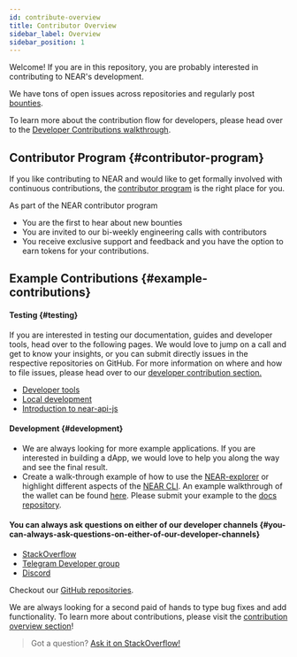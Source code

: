 ```yaml
---
id: contribute-overview
title: Contributor Overview
sidebar_label: Overview
sidebar_position: 1
---
```


Welcome! If you are in this repository, you are probably interested in contributing to NEAR's development.

We have tons of open issues across repositories and regularly post [bounties](https://github.com/near/bounties).

To learn more about the contribution flow for developers, please head over to the [Developer Contributions walkthrough](how-to-contribute.md).

## Contributor Program {#contributor-program}

If you like contributing to NEAR and would like to get formally involved with continuous contributions, the [contributor program](https://near.org/community/) is the right place for you.

As part of the NEAR contributor program

- You are the first to hear about new bounties
- You are invited to our bi-weekly engineering calls with contributors
- You receive exclusive support and feedback
  and you have the option to earn tokens for your contributions.

## Example Contributions {#example-contributions}

#### Testing {#testing}

If you are interested in testing our documentation, guides and developer tools, head over to the following pages. We would love to jump on a call and get to know your insights, or you can submit directly issues in the respective repositories on GitHub. For more information on where and how to file issues, please head over to our [developer contribution section.](how-to-contribute.md)

- [Developer tools](/docs/develop/basics/create-account)
- [Local development](https://near-nodes.io/validator/running-a-node)
- [Introduction to near-api-js](/docs/develop/front-end/introduction)

#### Development {#development}

- We are always looking for more example applications. If you are interested in building a dApp, we would love to help you along the way and see the final result.
- Create a walk-through example of how to use the [NEAR-explorer](/docs/tools/near-explorer) or highlight different aspects of the [NEAR CLI](/docs/tools/near-cli). An example walkthrough of the wallet can be found [here](/docs/develop/basics/create-account). Please submit your example to the [docs repository](https://github.com/near/docs).

#### You can always ask questions on either of our developer channels {#you-can-always-ask-questions-on-either-of-our-developer-channels}

- [StackOverflow](https://stackoverflow.com/search?q=nearprotocol)
- [Telegram Developer group](https://t.me/neardev)
- [Discord](http://near.chat/)

Checkout our [GitHub repositories](https://github.com/near).

We are always looking for a second paid of hands to type bug fixes and add functionality. To learn more about contributions, please visit the [contribution overview section](overview.md)!

> Got a question?
> <a href="https://stackoverflow.com/questions/tagged/nearprotocol">
> <h8>Ask it on StackOverflow!</h8>
> </a>
